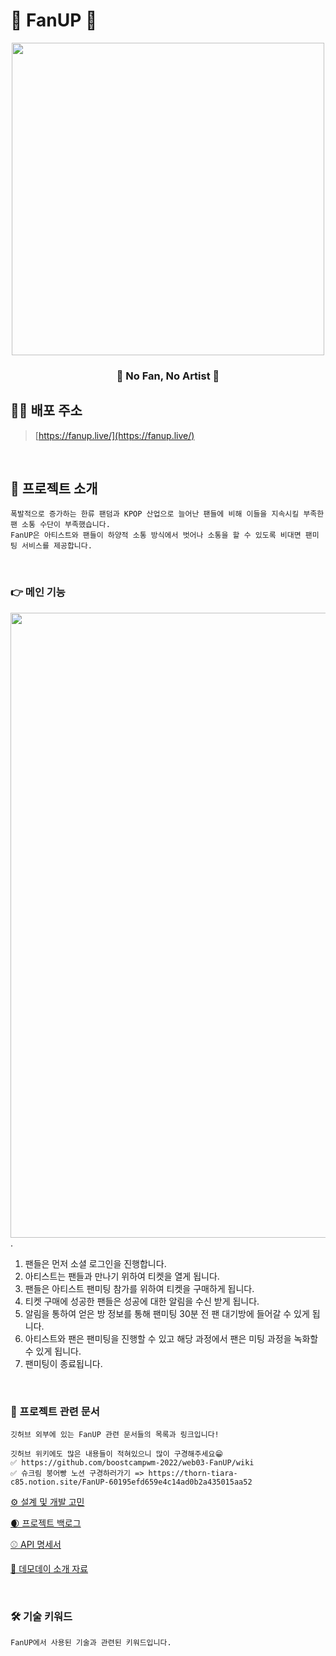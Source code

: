 # 💌 FanUP 💌

<div align="center">   
    <img src = "https://user-images.githubusercontent.com/78716842/206626024-8a6f083b-b6e1-4026-a7b6-5482597106ce.png" width = "500">
    <h3> 💌 No Fan, No Artist 💌</h3>
</div>

## 💁‍♀️ 배포 주소

> [https://fanup.live/](https://fanup.live/)

<br/>


## 💌 프로젝트 소개
```
폭발적으로 증가하는 한류 팬덤과 KPOP 산업으로 늘어난 팬들에 비해 이들을 지속시킬 부족한 팬 소통 수단이 부족했습니다.
FanUP은 아티스트와 팬들이 하양적 소통 방식에서 벗어나 소통을 할 수 있도록 비대면 팬미팅 서비스를 제공합니다.
```

<br/>


### 👉 메인 기능
<img src = "https://user-images.githubusercontent.com/78716842/205433756-3c0d1567-241d-4ecf-945a-4933cdd779e8.png" width = "1000">. 
1. 팬들은 먼저 소셜 로그인을 진행합니다.  
2. 아티스트는 팬들과 만나기 위하여 티켓을 열게 됩니다.  
3. 팬들은 아티스트 팬미팅 참가를 위하여 티켓을 구매하게 됩니다.   
4. 티켓 구매에 성공한 팬들은 성공에 대한 알림을 수신 받게 됩니다.  
5. 알림을 통하여 얻은 방 정보를 통해 팬미팅 30분 전 팬 대기방에 들어갈 수 있게 됩니다.  
6. 아티스트와 팬은 팬미팅을 진행할 수 있고 해당 과정에서 팬은 미팅 과정을 녹화할 수 있게 됩니다.  
7. 팬미팅이 종료됩니다.  
 
<br/>


### 📂 프로젝트 관련 문서

```
깃허브 외부에 있는 FanUP 관련 문서들의 목록과 링크입니다!

깃허브 위키에도 많은 내용들이 적혀있으니 많이 구경해주세요😁
✅ https://github.com/boostcampwm-2022/web03-FanUP/wiki
✅ 슈크림 붕어빵 노션 구경하러가기 => https://thorn-tiara-c85.notion.site/FanUP-60195efd659e4c14ad0b2a435015aa52
```

[⚙️ 설계 및 개발 고민](https://www.notion.so/e1069837e28f4f0cbc6d75aa19d27b96?v=eb29d65c56bf4570a97706d976c1b07a)

[🌒 프로젝트 백로그](https://www.notion.so/5d3961e68a994a579d7d24d5be08e50f?v=ac72aec7c9a44f6bb56945c2714ef95e)

[⚾️ API 명세서](https://www.notion.so/API-65bb429b46ea412a88f03ae3c7e0ab87)

[🚋 데모데이 소개 자료](https://www.notion.so/9cd9e93c572244bd8d8525770bda913c?v=7e01a116756d433eb2c75dbfeb8ccae6)  

<br/>


### 🛠 기술 키워드
```
FanUP에서 사용된 기술과 관련된 키워드입니다.
```
